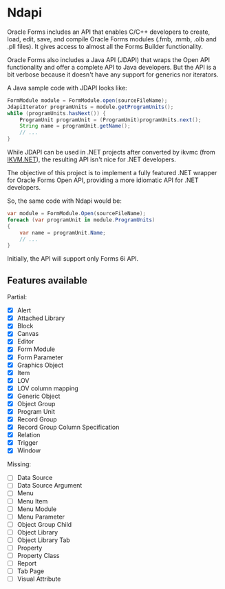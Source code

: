 Ndapi
=====

Oracle Forms includes an API that enables C/C++ developers to create, load, edit, save, and compile Oracle Forms modules (.fmb, .mmb, .olb and .pll files). It gives access to almost all the Forms Builder functionality.

Oracle Forms also includes a Java API (JDAPI) that wraps the Open API functionality and offer a complete API to Java developers. But the API is a bit verbose because it doesn't have any support for generics nor iterators.

A Java sample code with JDAPI looks like:

```java
FormModule module = FormModule.open(sourceFileName);
JdapiIterator programUnits = module.getProgramUnits();
while (programUnits.hasNext()) {
    ProgramUnit programUnit = (ProgramUnit)programUnits.next();
    String name = programUnit.getName();
    // ...
}
```

While JDAPI can be used in .NET projects after converted by ikvmc (from [IKVM.NET](http://www.ikvm.net/)), the resulting API isn't nice for .NET developers.

The objective of this project is to implement a fully featured .NET wrapper for Oracle Forms Open API, providing a more idiomatic API for .NET developers. 

So, the same code with Ndapi would be:

```csharp
var module = FormModule.Open(sourceFileName);
foreach (var programUnit in module.ProgramUnits)
{
    var name = programUnit.Name;
    // ...
}
```

Initially, the API will support only Forms 6i API.

Features available
------------------

Partial:

- [x] Alert
- [x] Attached Library
- [x] Block
- [x] Canvas
- [x] Editor
- [x] Form Module
- [x] Form Parameter
- [x] Graphics Object
- [x] Item
- [x] LOV
- [x] LOV column mapping
- [x] Generic Object
- [x] Object Group
- [x] Program Unit
- [x] Record Group
- [x] Record Group Column Specification
- [x] Relation
- [x] Trigger
- [x] Window

Missing:

- [ ] Data Source
- [ ] Data Source Argument
- [ ] Menu
- [ ] Menu Item
- [ ] Menu Module
- [ ] Menu Parameter
- [ ] Object Group Child
- [ ] Object Library
- [ ] Object Library Tab
- [ ] Property
- [ ] Property Class
- [ ] Report
- [ ] Tab Page
- [ ] Visual Attribute
